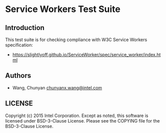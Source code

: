# Service Workers Test Suite

## Introduction

This test suite is for checking compliance with W3C Service Workers specification:
* https://slightlyoff.github.io/ServiceWorker/spec/service_worker/index.html

## Authors

* Wang, Chunyan <chunyanx.wang@intel.com>

## LICENSE

Copyright (c) 2015 Intel Corporation.
Except as noted, this software is licensed under BSD-3-Clause License.
Please see the COPYING file for the BSD-3-Clause License.
